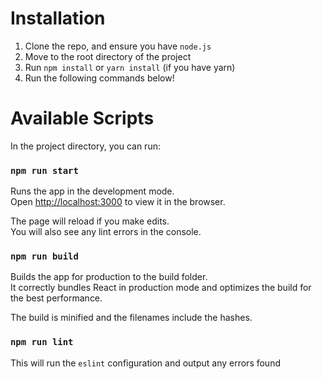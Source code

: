 # Installation

1. Clone the repo, and ensure you have `node.js`
2. Move to the root directory of the project
3. Run `npm install` or `yarn install` (if you have yarn)
4. Run the following commands below!


# Available Scripts

In the project directory, you can run:

### ```npm run start```

Runs the app in the development mode.<br>
Open [http://localhost:3000](http://localhost:3000) to view it in the browser.

The page will reload if you make edits.<br>
You will also see any lint errors in the console.

### ```npm run build```

Builds the app for production to the build folder.<br>
It correctly bundles React in production mode and optimizes the build for the best performance.

The build is minified and the filenames include the hashes.

### ```npm run lint```

This will run the `eslint` configuration and output any errors found